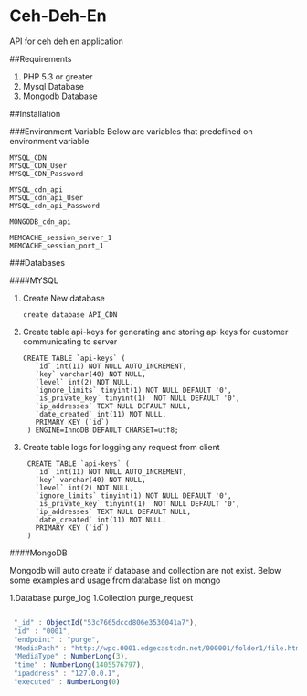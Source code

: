 # Ceh-Deh-En
API for ceh deh en application 


##Requirements
1. PHP 5.3 or greater
2. Mysql Database
3. Mongodb Database

##Installation

###Environment Variable
Below are variables that predefined on environment variable
```
MYSQL_CDN
MYSQL_CDN_User
MYSQL_CDN_Password

MYSQL_cdn_api
MYSQL_cdn_api_User
MYSQL_cdn_api_Password

MONGODB_cdn_api

MEMCACHE_session_server_1
MEMCACHE_session_port_1
```

###Databases

####MYSQL

1. Create New database
   ```
   create database API_CDN
   ```
2. Create table api-keys for generating and storing api keys for customer communicating to server
   ```
   CREATE TABLE `api-keys` (
	  `id` int(11) NOT NULL AUTO_INCREMENT,
	  `key` varchar(40) NOT NULL,
	  `level` int(2) NOT NULL,
	  `ignore_limits` tinyint(1) NOT NULL DEFAULT '0',
	  `is_private_key` tinyint(1)  NOT NULL DEFAULT '0',
	  `ip_addresses` TEXT NULL DEFAULT NULL,
	  `date_created` int(11) NOT NULL,
	  PRIMARY KEY (`id`)
	) ENGINE=InnoDB DEFAULT CHARSET=utf8;
   ```

3. Create table logs for logging any request from client
   ```
	CREATE TABLE `api-keys` (
	  `id` int(11) NOT NULL AUTO_INCREMENT,
	  `key` varchar(40) NOT NULL,
	  `level` int(2) NOT NULL,
	  `ignore_limits` tinyint(1) NOT NULL DEFAULT '0',
	  `is_private_key` tinyint(1)  NOT NULL DEFAULT '0',
	  `ip_addresses` TEXT NULL DEFAULT NULL,
	  `date_created` int(11) NOT NULL,
	  PRIMARY KEY (`id`)
	) 
   ```


####MongoDB

Mongodb will auto create if database and collection are not exist. Below some examples and usage from database list on mongo

1.Database purge_log
   1.Collection purge_request
   ```javascript

	"_id" : ObjectId("53c7665dccd806e3530041a7"),
	"id" : "0001",
	"endpoint" : "purge",
	"MediaPath" : "http://wpc.0001.edgecastcdn.net/000001/folder1/file.htm",
	"MediaType" : NumberLong(3),
	"time" : NumberLong(1405576797),
	"ipaddress" : "127.0.0.1",
	"executed" : NumberLong(0)

   ```


